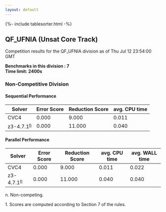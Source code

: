```yaml
---
layout: default
---
```

{%- include tablesorter.html -%}

##  QF_UFNIA (Unsat Core Track)

Competition results for the QF_UFNIA division as of Thu Jul 12 23:54:00 GMT

**Benchmarks in this division : 7  
Time limit: 2400s** 

###  Non-Competitive Division 
#### Sequential Performance

<table id="sequential" class="result sorted">
<thead><tr class="center">
  <th>Solver</th>
  <th>Error Score</th>
  <th>Reduction Score</th>
  <th>avg. CPU time</th>
</tr></thead><tr>
<td>CVC4</td>
<td>0.000</td><td>9.000</td><td>0.011</td><tr>
<td>z3-4.7.1<SUP><a href="#fn">n</a></SUP></td>
<td>0.000</td><td>11.000</td><td>0.040</td></tr></table>

#### Parallel Performance

<table id="parallel" class="result sorted">
<thead><tr class="center">
  <th>Solver</th>
  <th>Error Score</th>
  <th>Reduction Score</th>
  <th>avg. CPU time</th>
  <th>avg. WALL time</th>
</tr></thead><tr>
<td>CVC4</td>
<td>0.000</td><td>9.000</td><td>0.011</td><td>0.022</td></tr><tr>
<td>z3-4.7.1<SUP><a href="#fn">n</a></SUP></td>
<td>0.000</td><td>11.000</td><td>0.040</td><td>0.040</td></tr></table>
 <span id="fn"> n. Non-competing. </span>

 <span id="fn1"> 1. Scores are computed according to Section 7 of the rules. </span>


